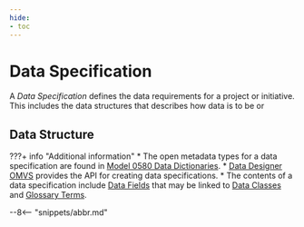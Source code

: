 ```yaml
---
hide:
- toc
---
```


<!-- SPDX-License-Identifier: CC-BY-4.0 -->
<!-- Copyright Contributors to the ODPi Egeria project. -->

# Data Specification

A *Data Specification* defines the data requirements for a project or initiative.  This includes the data structures that describes how data is to be or

## Data Structure


???+ info "Additional information"
    * The open metadata types for a data specification are found in [Model 0580 Data Dictionaries](/types/5/0580-Data-Dictionaries/).
    * [Data Designer OMVS](/services/omvs/data-designer/overview) provides the API for creating data specifications.
    * The contents of a data specification include [Data Fields](/concepts/data-field) that may be linked to [Data Classes](/concepts/data-class) and [Glossary Terms](/practices/common-data-definitions/anatomy-of-a-glossary).


--8<-- "snippets/abbr.md"
